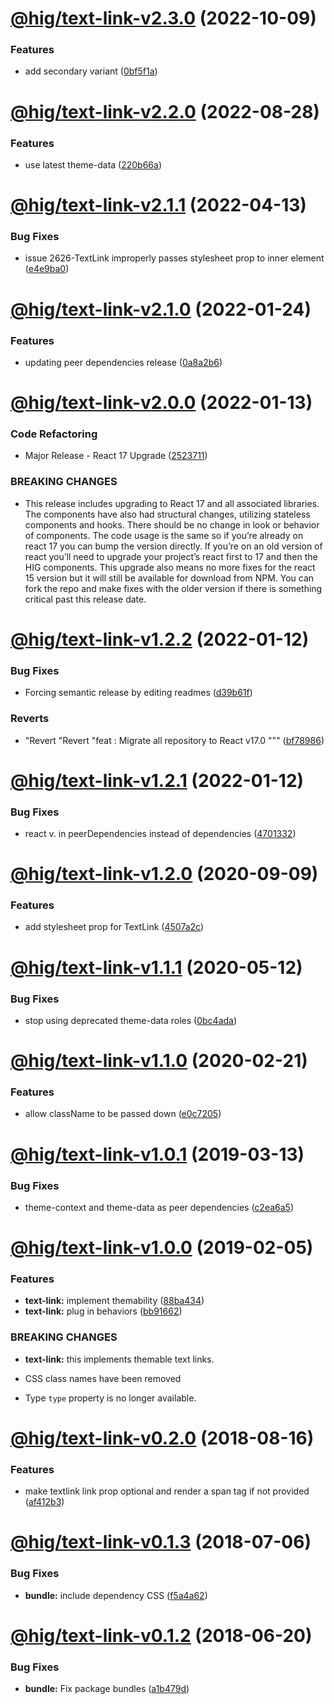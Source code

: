 # [@hig/text-link-v2.3.0](https://github.com/Autodesk/hig/compare/@hig/text-link@2.2.0...@hig/text-link@2.3.0) (2022-10-09)


### Features

* add secondary variant ([0bf5f1a](https://github.com/Autodesk/hig/commit/0bf5f1a))

# [@hig/text-link-v2.2.0](https://github.com/Autodesk/hig/compare/@hig/text-link@2.1.1...@hig/text-link@2.2.0) (2022-08-28)


### Features

* use latest theme-data ([220b66a](https://github.com/Autodesk/hig/commit/220b66a))

# [@hig/text-link-v2.1.1](https://github.com/Autodesk/hig/compare/@hig/text-link@2.1.0...@hig/text-link@2.1.1) (2022-04-13)


### Bug Fixes

* issue 2626-TextLink improperly passes stylesheet prop to inner <a> element ([e4e9ba0](https://github.com/Autodesk/hig/commit/e4e9ba0))

# [@hig/text-link-v2.1.0](https://github.com/Autodesk/hig/compare/@hig/text-link@2.0.0...@hig/text-link@2.1.0) (2022-01-24)


### Features

* updating peer dependencies release ([0a8a2b6](https://github.com/Autodesk/hig/commit/0a8a2b6))

# [@hig/text-link-v2.0.0](https://github.com/Autodesk/hig/compare/@hig/text-link@1.2.2...@hig/text-link@2.0.0) (2022-01-13)


### Code Refactoring

* Major Release - React 17 Upgrade ([2523711](https://github.com/Autodesk/hig/commit/2523711))


### BREAKING CHANGES

* This release includes upgrading to React 17 and all associated libraries. The components have also had structural changes, utilizing stateless components and hooks. There should be no change in look or behavior of components. The code usage is the same so if you’re already on react 17 you can bump the version directly. If you’re on an old version of react you’ll need to upgrade your project’s react first to 17 and then the HIG components. This upgrade also means no more fixes for the react 15 version but it will still be available for download from NPM. You can fork the repo and make fixes with the older version if there is something critical past this release date.

# [@hig/text-link-v1.2.2](https://github.com/Autodesk/hig/compare/@hig/text-link@1.2.1...@hig/text-link@1.2.2) (2022-01-12)


### Bug Fixes

* Forcing semantic release by editing readmes ([d39b61f](https://github.com/Autodesk/hig/commit/d39b61f))


### Reverts

* "Revert "Revert "feat : Migrate all repository to React v17.0 """ ([bf78986](https://github.com/Autodesk/hig/commit/bf78986))

# [@hig/text-link-v1.2.1](https://github.com/Autodesk/hig/compare/@hig/text-link@1.2.0...@hig/text-link@1.2.1) (2022-01-12)


### Bug Fixes

*  react v. in peerDependencies instead of dependencies ([4701332](https://github.com/Autodesk/hig/commit/4701332))

# [@hig/text-link-v1.2.0](https://github.com/Autodesk/hig/compare/@hig/text-link@1.1.1...@hig/text-link@1.2.0) (2020-09-09)


### Features

* add stylesheet prop for TextLink ([4507a2c](https://github.com/Autodesk/hig/commit/4507a2c))

# [@hig/text-link-v1.1.1](https://github.com/Autodesk/hig/compare/@hig/text-link@1.1.0...@hig/text-link@1.1.1) (2020-05-12)


### Bug Fixes

* stop using deprecated theme-data roles ([0bc4ada](https://github.com/Autodesk/hig/commit/0bc4ada))

# [@hig/text-link-v1.1.0](https://github.com/Autodesk/hig/compare/@hig/text-link@1.0.1...@hig/text-link@1.1.0) (2020-02-21)


### Features

* allow className to be passed down ([e0c7205](https://github.com/Autodesk/hig/commit/e0c7205))

# [@hig/text-link-v1.0.1](https://github.com/Autodesk/hig/compare/@hig/text-link@1.0.0...@hig/text-link@1.0.1) (2019-03-13)


### Bug Fixes

* theme-context and theme-data as peer dependencies ([c2ea6a5](https://github.com/Autodesk/hig/commit/c2ea6a5))

# [@hig/text-link-v1.0.0](https://github.com/Autodesk/hig/compare/@hig/text-link@0.2.0...@hig/text-link@1.0.0) (2019-02-05)


### Features

* **text-link:** implement themability ([88ba434](https://github.com/Autodesk/hig/commit/88ba434))
* **text-link:** plug in behaviors ([bb91662](https://github.com/Autodesk/hig/commit/bb91662))


### BREAKING CHANGES

* **text-link:** this implements themable text links.

* CSS class names have been removed
* Type `type` property is no longer available.

# [@hig/text-link-v0.2.0](https://github.com/Autodesk/hig/compare/@hig/text-link@0.1.3...@hig/text-link@0.2.0) (2018-08-16)


### Features

* make textlink link prop optional and render a span tag if not provided ([af412b3](https://github.com/Autodesk/hig/commit/af412b3))

<a name="@hig/text-link-v0.1.3"></a>
# [@hig/text-link-v0.1.3](https://github.com/Autodesk/hig/compare/@hig/text-link@0.1.2...@hig/text-link@0.1.3) (2018-07-06)


### Bug Fixes

* **bundle:** include dependency CSS ([f5a4a62](https://github.com/Autodesk/hig/commit/f5a4a62))

<a name="@hig/text-link-v0.1.2"></a>
# [@hig/text-link-v0.1.2](https://github.com/Autodesk/hig/compare/@hig/text-link@0.1.1...@hig/text-link@0.1.2) (2018-06-20)


### Bug Fixes

* **bundle:** Fix package bundles ([a1b479d](https://github.com/Autodesk/hig/commit/a1b479d))
